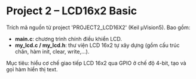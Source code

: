 # Project 2 – LCD16x2 Basic
Trích mã nguồn từ project 'PROJECT2_LCD16X2' (Keil µVision5).
Bao gồm:
- **main.c**: chương trình chính điều khiển LCD.
- **my_lcd.c / my_lcd.h**: thư viện LCD 16x2 tự xây dựng (gồm cấu trúc chân, hàm init, clear, write,...).

Mục tiêu: hiểu cơ chế giao tiếp LCD 16x2 qua GPIO ở chế độ 4-bit, tạo và gọi hàm hiển thị text.

